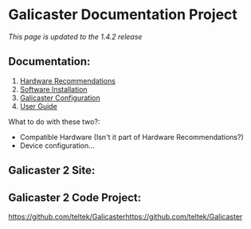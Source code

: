 Galicaster Documentation Project
==================================

*This page is updated to the 1.4.2 release*

Documentation:
--------------

1. [Hardware Recommendations](HardwareRecommendations.md)
2. [Software Installation](SoftwareInstallation.md)
3. [Galicaster Configuration](GalicasterConfiguration.md)
4. [User Guide](UserGuide.md)

What to do with these two?:

* Compatible Hardware (Isn't it part of Hardware Recommendations?)
* Device configuration...

Galicaster 2 Site:
------------------

Galicaster 2 Code Project:
--------------------------
https://github.com/teltek/Galicasterhttps://github.com/teltek/Galicaster
